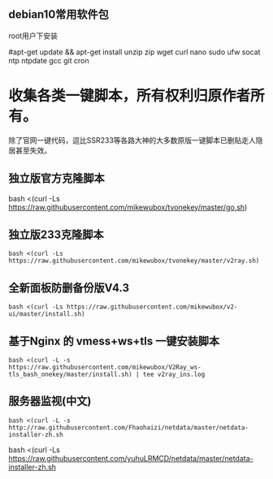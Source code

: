 
## debian10常用软件包
   root用户下安装

#apt-get update && apt-get install unzip zip wget curl nano sudo ufw socat ntp ntpdate gcc git cron


# 收集各类一键脚本，所有权利归原作者所有。
除了官网一键代码，逗比SSR233等各路大神的大多数原版一键脚本已删贴走人隐居甚至失效。

## 独立版官方克隆脚本
bash <(curl -Ls https://raw.githubusercontent.com/mikewubox/tvonekey/master/go.sh)

## 独立版233克隆脚本
```
bash <(curl -Ls https://raw.githubusercontent.com/mikewubox/tvonekey/master/v2ray.sh)
```
## 全新面板防删备份版V4.3
```
bash <(curl -Ls https://raw.githubusercontent.com/mikewubox/v2-ui/master/install.sh)
```
##  基于Nginx 的 vmess+ws+tls 一键安装脚本
```
bash <(curl -L -s https://raw.githubusercontent.com/mikewubox/V2Ray_ws-tls_bash_onekey/master/install.sh) | tee v2ray_ins.log
```
## 服务器监视(中文)
```
bash <(curl -L -s http://raw.githubusercontent.com/Fhaohaizi/netdata/master/netdata-installer-zh.sh
``` 
bash <(curl -Ls https://raw.githubusercontent.com/yuhuLRMCD/netdata/master/netdata-installer-zh.sh
```
